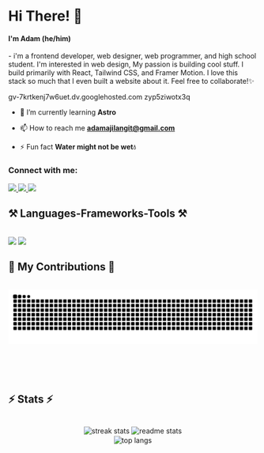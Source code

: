 <h1 align="left">Hi There! 👋</h1>
<h4 align="left">I'm Adam (he/him)</h3>
<p>- i'm a frontend developer, web designer, web programmer, and high school student. I'm interested in web design, My passion is building cool stuff. I build primarily with React, Tailwind CSS, and Framer Motion. I love this stack so much that I even built a website about it.
Feel free to collaborate!✨
</p>
gv-7krtkenj7w6uet.dv.googlehosted.com
zyp5ziwotx3q

- 🌱 I’m currently learning **Astro**

- 📫 How to reach me **adamajilangit@gmail.com**

- ⚡ Fun fact **Water might not be wet💧**

<h3 align="left">Connect with me:</h3>
<div align="left"> 
  <a href="mailto:adamajilangit@gmail.com">
    <img src="https://img.shields.io/badge/Gmail-333333?style=for-the-badge&logo=gmail&logoColor=red" />
  </a>
  <a href="https://linkedin.com/in/adam-aji-langit-817670267/" target="_blank">
    <img src="https://img.shields.io/badge/LinkedIn-0077B5?style=for-the-badge&logo=linkedin&logoColor=white" target="_blank" />
  </a>
  <a href="adamajilangit.me" target="_blank">
     <img src="https://img.shields.io/badge/Portfolio-FF5722?style=for-the-badge&logo=todoist&logoColor=white" target="_blank" /> <!-- sqlite, safari, google-chrome are other good icon options -->
  </a>
</div>

<h2 align="left">⚒️ Languages-Frameworks-Tools ⚒️</h2>
<br/>
<div align="left">
    <img src="https://skillicons.dev/icons?i=react,bootstrap,html,css,vscode,github,figma,tailwind" />
    <img src="https://skillicons.dev/icons?i=javascript,typescript,nextjs,laravel,godot,nuxtjs,vue,php" /><br>
</div>

<div align="left">
  <h2>🐍 My Contributions 🐍</h2>
  <br>
  <img alt="snake eating my contributions" src="https://raw.githubusercontent.com/AdamAjiLangit/AdamAjiLangit/output/github-contribution-grid-snake.svg" />
  
  <br/><br/><br/>
</div>

<h2 align="left">⚡ Stats ⚡</h2>
<br>
<div align="center">
  <img width=390 src="https://github-readme-streak-stats-salesp07.vercel.app/?user=AdamAjiLangit&count_private=true&theme=react&border_radius=10" alt="streak stats"/>
  <img width=390 src="https://github-readme-stats-salesp07.vercel.app/api?username=AdamAjiLangit&count_private=true&show_icons=true&theme=react&rank_icon=github&border_radius=10" alt="readme stats" />
  <br/>
  <img width=325 align="center" src="https://github-readme-stats-salesp07.vercel.app/api/top-langs/?username=AdamAjiLangit&hide=HTML&langs_count=8&layout=compact&theme=react&border_radius=10&size_weight=0.5&count_weight=0.5&exclude_repo=github-readme-stats" alt="top langs" />
</div>
